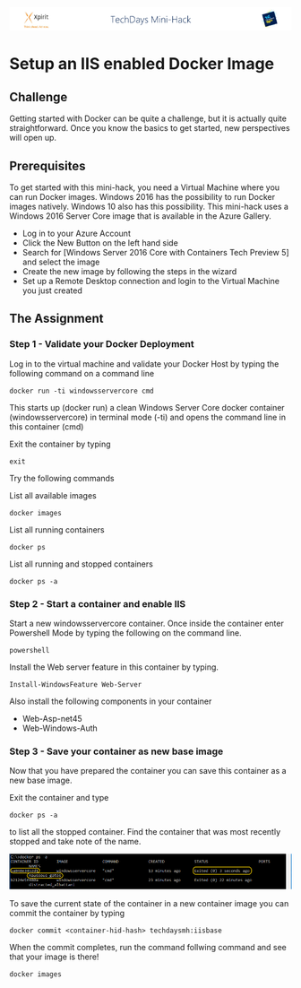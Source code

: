 ![Xpirit TechDays MiniHack Banner](../HackBanner-s.png)
# Setup an IIS enabled Docker Image #

## Challenge ##
Getting started with Docker can be quite a challenge, but it is actually quite straightforward. Once you know the basics to get started, new perspectives will open up.

## Prerequisites ##
To get started with this mini-hack, you need a Virtual Machine where you can run Docker images. Windows 2016 has the possibility to run Docker images natively. Windows 10 also has this possibility. This mini-hack uses a Windows 2016 Server Core image that is available in the Azure Gallery.

- Log in to your Azure Account
- Click the New Button on the left hand side 
- Search for [Windows Server 2016 Core with Containers Tech Preview 5] and select the image 
- Create the new image by following the steps in the wizard
- Set up a Remote Desktop connection and login to the Virtual Machine you just created

## The Assignment ##

### Step 1 - Validate your Docker Deployment ###
Log in to the virtual machine and validate your Docker Host by typing the following command on a command line

   ```
   docker run -ti windowsservercore cmd
   ```

This starts up (docker run) a clean Windows Server Core docker container (windowsservercore) in terminal mode (-ti) and opens the command line in this container (cmd)


Exit the container by typing

   ```
   exit
   ```

Try the following commands 

List all available images

   ```
   docker images
   ```

List all running containers

   ```
   docker ps
   ```
List all running and stopped containers

   ```
   docker ps -a
   ```

### Step 2 - Start a container and enable IIS ###
Start a new windowsservercore container. Once inside the container enter Powershell Mode by typing the following on the command line. 

   ```
   powershell
   ```

Install the Web server feature in this container by typing.

   ```
   Install-WindowsFeature Web-Server
   ```
    
Also install the following components in your container
- Web-Asp-net45
- Web-Windows-Auth

### Step 3 - Save your container as new base image ###
Now that you have prepared the container you can save this container as a new base image.

Exit the container and type 

   ```
   docker ps -a
   ```

to list all the stopped container. Find the container that was most recently stopped and take note of the name.	

![](mh-docker-1.png)

To save the current state of the container in a new container image you can commit the container by typing 

   ```
   docker commit <container-hid-hash> techdaysmh:iisbase
   ```

When the commit completes, run the command follwing command and see that your image is there!

   ```
   docker images
   ```